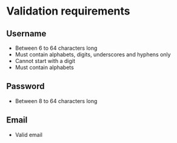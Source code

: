 # Validation requirements

## Username

- Between 6 to 64 characters long
- Must contain alphabets, digits, underscores and hyphens only
- Cannot start with a digit
- Must contain alphabets

## Password

- Between 8 to 64 characters long

## Email

- Valid email
